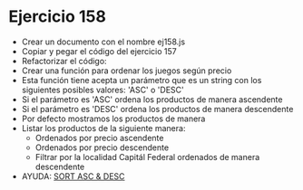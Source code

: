 # Ejercicio 158

- Crear un documento con el nombre ej158.js
- Copiar y pegar el código del ejercicio 157
- Refactorizar el código:
- Crear una función para ordenar los juegos según precio
- Esta función tiene acepta un parámetro que es un string con los siguientes posibles valores: 'ASC' o 'DESC'
- Si el parámetro es 'ASC' ordena los productos de manera ascendente
- Si el parámetro es 'DESC' ordena los productos de manera descendente
- Por defecto mostramos los productos de manera
- Listar los productos de la siguiente manera:
  - Ordenados por precio ascendente
  - Ordenados por precio descendente
  - Filtrar por la localidad Capitál Federal ordenados de manera descendente
- AYUDA: [SORT ASC & DESC](https://stackoverflow.com/questions/979256/sorting-an-array-of-objects-by-property-values)

